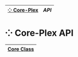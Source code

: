 | [⁘ Core-Plex](../../README.md) | *API* | 
| :-- | :-- |
# ⁘ Core-Plex API
| [Core Class](./core/index.md) |
| :-- |